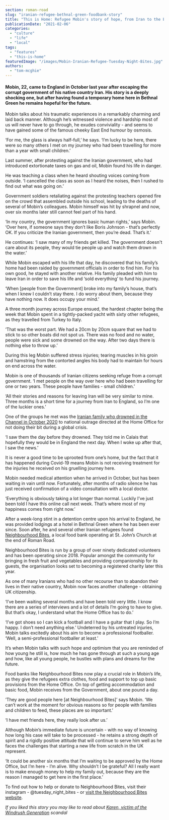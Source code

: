 ```yaml
---
section: roman-road
slug: "iranian-refugee-bethnal-green-foodbank-story"
title: "This is Home: Refugee Mobin's story of hope, from Iran to the East End"
publicationDate: "2021-02-06"
categories: 
  - "culture"
  - "life"
  - "local"
tags: 
  - "features"
  - "this-is-home"
featuredImage: "/images/Mobin-Iranian-Refugee-Tuesday-Night-Bites.jpg"
authors: 
  - "tom-mcghie"
---
```


#### Mobin, 22, came to England in October last year after escaping the corrupt government of his native country Iran. His story is a deeply shocking one, but after having found a temporary home here in Bethnal Green he remains hopeful for the future.

Mobin talks about his traumatic experiences in a remarkably charming and laid back manner. Although he’s witnessed violence and hardship most of us will never have to go through, he exudes conviviality - and seems to have gained some of the famous cheeky East End humour by osmosis. 

‘For me, the glass is always half-full,’ he says. ‘I’m lucky to be here, there were so many others I met on my journey who had been travelling for more than a year with small children.’

Last summer, after protesting against the Iranian government, who had introduced extortionate taxes on gas and oil, Mobin found his life in danger.

He was teaching a class when he heard shouting voices coming from outside. ‘I cancelled the class as soon as I heard the noises, then I rushed to find out what was going on.’ 

Government soldiers retaliating against the protesting teachers opened fire on the crowd that assembled outside his school, leading to the deaths of several of Mobin’s colleagues. Mobin himself was hit by shrapnel and now, over six months later still cannot feel part of his hand. 

‘In my country, the government ignores basic human rights,’ says Mobin. ‘Over here, if someone says they don’t like Boris Johnson - that’s perfectly OK. If you criticize the Iranian government, then you’re dead. That’s it.’

He continues: ‘I saw many of my friends get killed. The government doesn't care about its people, they would tie people up and watch them drown in the water.’ 

While Mobin escaped with his life that day, he discovered that his family’s home had been raided by government officials in order to find him. For his own good, he stayed with another relative. His family pleaded with him to leave Iran in order to save his life and ‘sold everything’ to fund his journey.

‘When \[people from the Government\] broke into my family’s house, that’s when I knew I couldn’t stay there. I do worry about them, because they have nothing now. It does occupy your mind.’ 

A three month journey across Europe ensued, the hardest chapter being the week that Mobin spent in a tightly-packed yacht with sixty other refugees, as they travelled from Turkey to Italy. 

‘That was the worst part. We had a 20cm by 20cm square that we had to stick to so other boats did not spot us. There was no food and no water, people were sick and some drowned on the way. After two days there is nothing else to throw up.’

During this leg Mobin suffered stress injuries; tearing muscles in his groin and hamstring from the contorted angles his body had to maintain for hours on end across the water. 

Mobin is one of thousands of Iranian citizens seeking refuge from a corrupt government. ‘I met people on the way over here who had been travelling for one or two years. These people have families - small children.’

‘All their stories and reasons for leaving Iran will be very similar to mine. Three months is a short time for a journey from Iran to England, so I’m one of the luckier ones.’

One of the groups he met was the [Iranian family who drowned in the Channel in October 2020](https://www.theguardian.com/world/2020/oct/28/four-migrants-died-channel-part-same-iranian-family) to national outrage directed at the Home Office for not doing their bit during a global crisis.

‘I saw them the day before they drowned. They told me in Calais that hopefully they would be in England the next day. When I woke up after that, I saw the news.’ 

It is never a good time to be uprooted from one’s home, but the fact that it has happened during Covid-19 means Mobin is not receiving treatment for the injuries he received on his gruelling journey here.

Mobin needed medical attention when he arrived in October, but has been waiting in vain until now. Fortunately, after months of radio silence he has just received confirmation of a video consultation with a local doctor.

‘Everything is obviously taking a lot longer than normal. Luckily I’ve just been told I have this online call next week. That’s where most of my happiness comes from right now.’ 

After a week-long stint in a detention centre upon his arrival to England, he was provided lodgings at a hotel in Bethnal Green where he has been ever since. Soon after, he and several other Iranian refugees found [Neighbourhood Bites](https://romanroadlondon.com/neighbourhood-bites-bethnal-green-food-bank-interview/), a local food bank operating at St. John’s Church at the end of Roman Road.

Neighbourhood Bites is run by a group of over ninety dedicated volunteers and has been operating since 2018. Popular amongst the community for bringing in fresh fruit and vegetables and providing companionship for its guests, the organisation looks set to becoming a registered charity later this year. 

As one of many Iranians who had no other recourse than to abandon their lives in their native country, Mobin now faces another challenge - obtaining UK citizenship. 

‘I’ve been waiting several months and have been told very little. I know there are a series of interviews and a lot of details I’m going to have to give. But that’s okay, I understand what the Home Office has to do.’ 

‘I’ve got shoes so I can kick a football and I have a guitar that I play. So I’m happy. I don’t need anything else.’ Undeterred by his untreated injuries, Mobin talks excitedly about his aim to become a professional footballer. ‘Well, a semi-professional footballer at least.’ 

It’s when Mobin talks with such hope and optimism that you are reminded of how young he still is, how much he has gone through at such a young age and how, like all young people, he bustles with plans and dreams for the future. 

Food banks like Neighbourhood Bites now play a crucial role in Mobin’s life, as they give the refugees extra clothes, food and support to top up basic provisions from the Home Office. On top of getting accommodation and basic food, Mobin receives from the Government, about one pound a day.  

‘They are good people here \[at Neighbourhood Bites\]’ says Mobin. ‘We can’t work at the moment for obvious reasons so for people with families and children to feed, these places are so important.’

‘I have met friends here, they really look after us.’

Although Mobin’s immediate future is uncertain - with no way of knowing how long his case will take to be processed - he retains a strong depth of spirit and a rigidly positive attitude that will continue to serve him well as he faces the challenges that starting a new life from scratch in the UK represent. 

‘It could be another six months that I’m waiting to be approved by the Home Office, but I’m here - I’m alive. Why shouldn’t I be grateful? All I really want is to make enough money to help my family out, because they are the reason I managed to get here in the first place.’

To find out how to help or donate to Neighbourhood Bites, visit their instagram - @tuesday\_night\_bites - or [visit the Neighbourhood Bites website](https://www.neighbourhoodbites.org.uk/).

_If you liked this story you may like to read about [Karen, victim of the Windrush Generation](https://romanroadlondon.com/portrait-single-mother-hostile-environment-immigration/) scandal_
